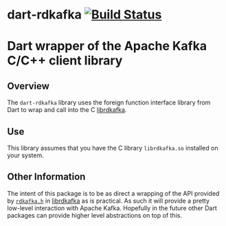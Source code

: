 # dart-rdkafka  [![Build Status](https://travis-ci.org/fetherolfjd/dart-rdkafka.svg?branch=master)](https://travis-ci.org/fetherolfjd/dart-rdkafka)
# Dart wrapper of the Apache Kafka C/C++ client library

## Overview

The `dart-rdkafka` library uses the foreign function interface library from Dart
to wrap and call into the C [librdkafka](https://github.com/edenhill/librdkafka).

## Use

This library assumes that you have the C library `librdkafka.so` installed on your system.

## Other Information

The intent of this package is to be as  direct a wrapping of the API provided by
[`rdkafka.h`](https://github.com/edenhill/librdkafka/blob/master/src/rdkafka.h) in
[librdkafka](https://github.com/edenhill/librdkafka) as is practical. As such it
will provide a pretty low-level interaction with Apache Kafka. Hopefully in the
future other Dart packages can provide higher level abstractions on top of this.
